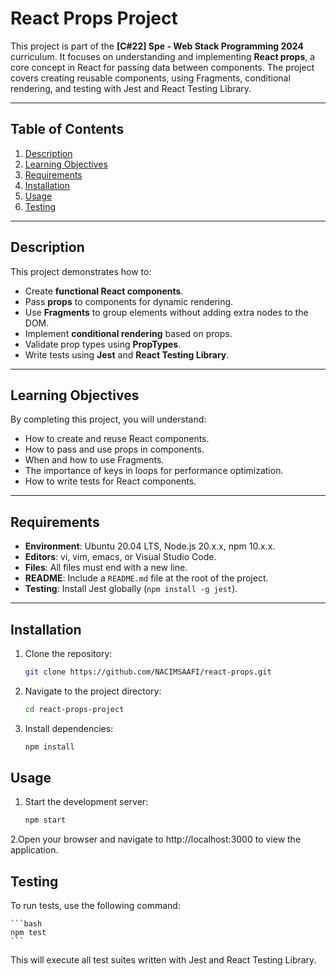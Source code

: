 # React Props Project

This project is part of the **[C#22] Spe - Web Stack Programming 2024** curriculum. It focuses on understanding and implementing **React props**, a core concept in React for passing data between components. The project covers creating reusable components, using Fragments, conditional rendering, and testing with Jest and React Testing Library.

---

## Table of Contents
1. [Description](#description)
2. [Learning Objectives](#learning-objectives)
3. [Requirements](#requirements)
4. [Installation](#installation)
5. [Usage](#usage)
6. [Testing](#testing)


---

## Description
This project demonstrates how to:
* Create **functional React components**.
* Pass **props** to components for dynamic rendering.
* Use **Fragments** to group elements without adding extra nodes to the DOM.
* Implement **conditional rendering** based on props.
* Validate prop types using **PropTypes**.
* Write tests using **Jest** and **React Testing Library**.

---

## Learning Objectives
By completing this project, you will understand:
* How to create and reuse React components.
* How to pass and use props in components.
* When and how to use Fragments.
* The importance of keys in loops for performance optimization.
* How to write tests for React components.

---

## Requirements
* **Environment**: Ubuntu 20.04 LTS, Node.js 20.x.x, npm 10.x.x.
* **Editors**: vi, vim, emacs, or Visual Studio Code.
* **Files**: All files must end with a new line.
* **README**: Include a `README.md` file at the root of the project.
* **Testing**: Install Jest globally (`npm install -g jest`).

---

## Installation
1. Clone the repository:
   ```bash
   git clone https://github.com/NACIMSAAFI/react-props.git

   ```

2. Navigate to the project directory:
    ```bash
    cd react-props-project
    ```

3. Install dependencies:
    ```bash
    npm install
    ```

## Usage
1. Start the development server:
    ```bash
    npm start
    ```
2.Open your browser and navigate to http://localhost:3000 to view the application.

## Testing
To run tests, use the following command:

    ```bash
    npm test
    ```
This will execute all test suites written with Jest and React Testing Library.
